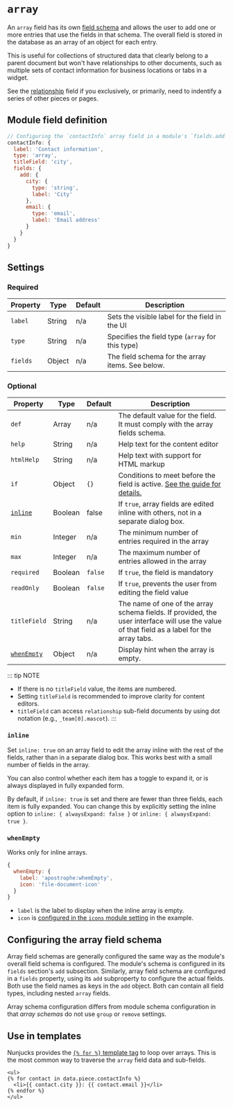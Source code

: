 # `array`

An `array` field has its own [field schema](/reference/glossary.md#schema) and allows the user to add one or more entries that use the fields in that schema. The overall field is stored in the database as an array of an object for each entry.

This is useful for collections of structured data that clearly belong to a parent document but won't have relationships to other documents, such as multiple sets of contact information for business locations or tabs in a widget.

See the [relationship](relationship.md) field if you exclusively, or primarily, need to indentify a series of other pieces or pages.

## Module field definition

```javascript
// Configuring the `contactInfo` array field in a module's `fields.add` subsection:
contactInfo: {
  label: 'Contact information',
  type: 'array',
  titleField: 'city',
  fields: {
    add: {
      city: {
        type: 'string',
        label: 'City'
      },
      email: {
        type: 'email',
        label: 'Email address'
      }
    }
  }
}
```

## Settings

### Required

|  Property | Type | Default | Description |
|-----------|-----------|-----------|-----------|
|`label` | String | n/a | Sets the visible label for the field in the UI |
|`type` | String | n/a | Specifies the field type (`array` for this type) |
|`fields` | Object | n/a | The field schema for the array items. See below. |

### Optional

|  Property | Type   | Default | Description |
|-----------|-----------|-----------|-----------|
|`def` | Array | n/a | The default value for the field. It must comply with the array fields schema. |
|`help` | String | n/a | Help text for the content editor |
|`htmlHelp` | String | n/a | Help text with support for HTML markup |
|`if` | Object | `{}` | Conditions to meet before the field is active. [See the guide for details.](/guide/conditional-fields) | universal |
| [`inline`](#inline) | Boolean | false | If `true`, array fields are edited inline with others, not in a separate dialog box. |
|`min` | Integer |  n/a | The minimum number of entries required in the array |
|`max` | Integer |  n/a | The maximum number of entries allowed in the array |
|`required` | Boolean | `false` | If `true`, the field is mandatory |
|`readOnly` | Boolean | `false` | If `true`, prevents the user from editing the field value
|`titleField` | String |  n/a | The name of one of the array schema fields. If provided, the user interface will use the value of that field as a label for the array tabs. |
|[`whenEmpty`](#whenEmpty) | Object |  n/a | Display hint when the array is empty. |

::: tip NOTE
- If there is no `titleField` value, the items are numbered.
- Setting `titleField` is recommended to improve clarity for content editors.
- `titleField` can access `relationship` sub-field documents by using dot notation (e.g., `_team[0].mascot`).
:::

<!-- TODO: The following settings are likely to return, but are not yet implemented. -->
<!-- |contextual | Boolean | `false` | If `true`, it will prevent the field from appearing in the editor modal | -->

### `inline`

Set `inline: true` on an array field to edit the array inline with the rest of the fields, rather than in a separate dialog box. This works best with a small number of fields in the array.

You can also control whether each item has a toggle to expand it, or is always displayed in fully expanded form.

By default, if `inline: true` is set and there are fewer than three fields, each item is fully expanded. You can change this by explicitly setting the inline option to `inline: { alwaysExpand: false }` or `inline: { alwaysExpand: true }`.

### `whenEmpty`

Works only for inline arrays.

```javascript
{
  whenEmpty: {
    label: 'apostrophe:whemEmpty',
    icon: 'file-document-icon'
  }
}
```

- `label` is the label to display when the inline array is empty.
- `icon` is [configured in the `icons` module setting](/reference/module-api/module-overview.md#icons) in the example.

## Configuring the array field schema

Array field schemas are generally configured the same way as the module's overall field schema is configured. The module's schema is configured in its `fields` section's `add` subsection. Similarly, array field schema are configured in a `fields` property, using its `add` subproperty to configure the actual fields. Both use the field names as keys in the `add` object. Both can contain all field types, including nested `array` fields.

Array schema configuration differs from module schema configuration in that _array schemas_ do not use `group` or `remove` settings.

## Use in templates

Nunjucks provides the [`{% for %}` template tag](https://mozilla.github.io/nunjucks/templating.html#for) to loop over arrays. This is the most common way to traverse the `array` field data and sub-fields.

```django
<ul>
{% for contact in data.piece.contactInfo %}
  <li>{{ contact.city }}: {{ contact.email }}</li>
{% endfor %}
</ul>
```
